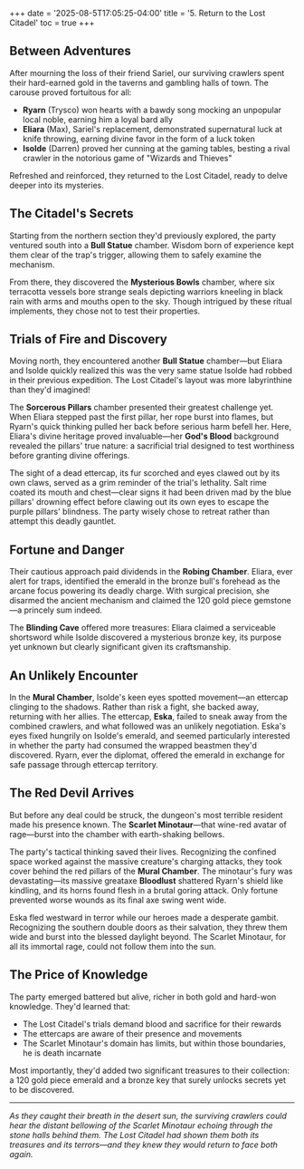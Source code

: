 +++
date = '2025-08-5T17:05:25-04:00'
title = '5. Return to the Lost Citadel'
toc = true
+++

## Between Adventures

After mourning the loss of their friend Sariel, our surviving crawlers spent their hard-earned gold in the taverns and gambling halls of town. The carouse proved fortuitous for all:

- **Ryarn** (Trysco) won hearts with a bawdy song mocking an unpopular local noble, earning him a loyal bard ally
- **Eliara** (Max), Sariel's replacement, demonstrated supernatural luck at knife throwing, earning divine favor in the form of a luck token
- **Isolde** (Darren) proved her cunning at the gaming tables, besting a rival crawler in the notorious game of "Wizards and Thieves"

Refreshed and reinforced, they returned to the Lost Citadel, ready to delve deeper into its mysteries.

## The Citadel's Secrets

Starting from the northern section they'd previously explored, the party ventured south into a **Bull Statue** chamber. Wisdom born of experience kept them clear of the trap's trigger, allowing them to safely examine the mechanism.

From there, they discovered the **Mysterious Bowls** chamber, where six terracotta vessels bore strange seals depicting warriors kneeling in black rain with arms and mouths open to the sky. Though intrigued by these ritual implements, they chose not to test their properties.

## Trials of Fire and Discovery

Moving north, they encountered another **Bull Statue** chamber—but Eliara and Isolde quickly realized this was the very same statue Isolde had robbed in their previous expedition. The Lost Citadel's layout was more labyrinthine than they'd imagined!

The **Sorcerous Pillars** chamber presented their greatest challenge yet. When Eliara stepped past the first pillar, her rope burst into flames, but Ryarn's quick thinking pulled her back before serious harm befell her. Here, Eliara's divine heritage proved invaluable—her **God's Blood** background revealed the pillars' true nature: a sacrificial trial designed to test worthiness before granting divine offerings.

The sight of a dead ettercap, its fur scorched and eyes clawed out by its own claws, served as a grim reminder of the trial's lethality. Salt rime coated its mouth and chest—clear signs it had been driven mad by the blue pillars' drowning effect before clawing out its own eyes to escape the purple pillars' blindness. The party wisely chose to retreat rather than attempt this deadly gauntlet.

## Fortune and Danger

Their cautious approach paid dividends in the **Robing Chamber**. Eliara, ever alert for traps, identified the emerald in the bronze bull's forehead as the arcane focus powering its deadly charge. With surgical precision, she disarmed the ancient mechanism and claimed the 120 gold piece gemstone—a princely sum indeed.

The **Blinding Cave** offered more treasures: Eliara claimed a serviceable shortsword while Isolde discovered a mysterious bronze key, its purpose yet unknown but clearly significant given its craftsmanship.

## An Unlikely Encounter

In the **Mural Chamber**, Isolde's keen eyes spotted movement—an ettercap clinging to the shadows. Rather than risk a fight, she backed away, returning with her allies. The ettercap, **Eska**, failed to sneak away from the combined crawlers, and what followed was an unlikely negotiation. Eska's eyes fixed hungrily on Isolde's emerald, and seemed particularly interested in whether the party had consumed the wrapped beastmen they'd discovered. Ryarn, ever the diplomat, offered the emerald in exchange for safe passage through ettercap territory.

## The Red Devil Arrives

But before any deal could be struck, the dungeon's most terrible resident made his presence known. The **Scarlet Minotaur**—that wine-red avatar of rage—burst into the chamber with earth-shaking bellows.

The party's tactical thinking saved their lives. Recognizing the confined space worked against the massive creature's charging attacks, they took cover behind the red pillars of the **Mural Chamber**. The minotaur's fury was devastating—its massive greataxe **Bloodlust** shattered Ryarn's shield like kindling, and its horns found flesh in a brutal goring attack. Only fortune prevented worse wounds as its final axe swing went wide.

Eska fled westward in terror while our heroes made a desperate gambit. Recognizing the southern double doors as their salvation, they threw them wide and burst into the blessed daylight beyond. The Scarlet Minotaur, for all its immortal rage, could not follow them into the sun.

## The Price of Knowledge

The party emerged battered but alive, richer in both gold and hard-won knowledge. They'd learned that:
- The Lost Citadel's trials demand blood and sacrifice for their rewards
- The ettercaps are aware of their presence and movements
- The Scarlet Minotaur's domain has limits, but within those boundaries, he is death incarnate

Most importantly, they'd added two significant treasures to their collection: a 120 gold piece emerald and a bronze key that surely unlocks secrets yet to be discovered.

---

*As they caught their breath in the desert sun, the surviving crawlers could hear the distant bellowing of the Scarlet Minotaur echoing through the stone halls behind them. The Lost Citadel had shown them both its treasures and its terrors—and they knew they would return to face both again.*